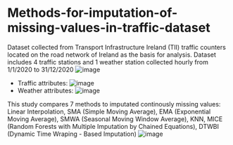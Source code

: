 # Methods-for-imputation-of-missing-values-in-traffic-dataset

Dataset collected from Transport Infrastructure Ireland (TII) traffic counters located on the road network of Ireland as the basis for analysis. 
Dataset includes 4 traffic stations and 1 weather station collected hourly from 1/1/2020 to 31/12/2020
![image](https://user-images.githubusercontent.com/125748873/219922302-a2afb764-1e3d-40f5-93c5-0f445433d0df.png)
- Traffic attributes:
![image](https://user-images.githubusercontent.com/125748873/219922410-fc458354-084a-43d7-8175-edfa4cbdc16e.png)
- Weather attributes:
![image](https://user-images.githubusercontent.com/125748873/219922422-0dad8516-fce8-4a21-98c9-c84b4bd854aa.png)

This study compares 7 methods to imputated continously missing values: 
Linear Interpolation, SMA (Simple Moving Average), EMA (Exponential Moving Average), SMWA (Seasonal Moving Window Average), KNN, MICE (Random Forests with Multiple
Imputation by Chained Equations), DTWBI (Dynamic Time Wraping - Based Imputation)
![image](https://user-images.githubusercontent.com/125748873/219922500-f13f2b92-86b1-4bc3-b42a-1351cfccc5e9.png)



